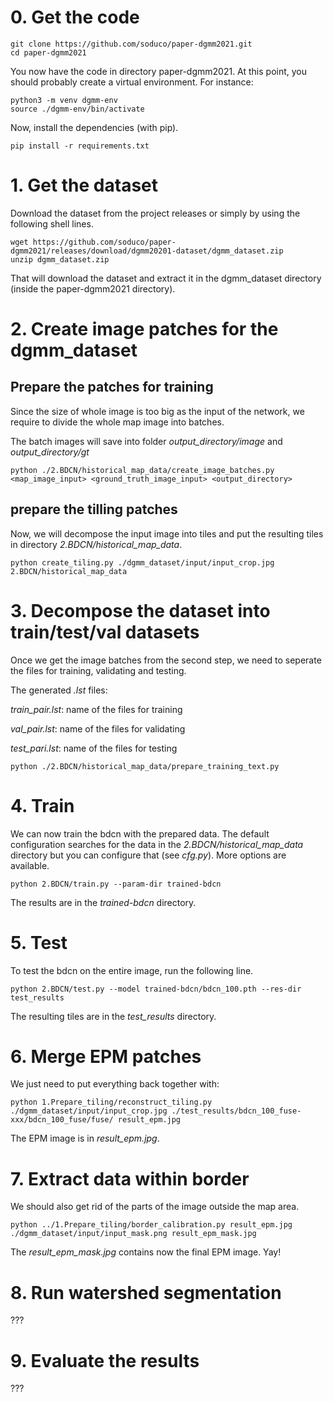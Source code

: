 # 0. Get the code
```shell script
git clone https://github.com/soduco/paper-dgmm2021.git
cd paper-dgmm2021
```
You now have the code in directory paper-dgmm2021.
At this point, you should probably create a virtual environment. For instance:
```shell script
python3 -m venv dgmm-env
source ./dgmm-env/bin/activate
```
Now, install the dependencies (with pip).
```shell script
pip install -r requirements.txt
```

# 1. Get the dataset
Download the dataset from the project releases or simply by using the following shell lines.
```shell script
wget https://github.com/soduco/paper-dgmm2021/releases/download/dgmm20201-dataset/dgmm_dataset.zip
unzip dgmm_dataset.zip
```
That will download the dataset and extract it in the dgmm_dataset directory (inside the paper-dgmm2021 directory).

# 2. Create image patches for the dgmm_dataset
## Prepare the patches for training
Since the size of whole image is too big as the input of the network, we require to divide the whole map image into batches.

The batch images will save into folder *output_directory/image* and *output_directory/gt*

```shell script
python ./2.BDCN/historical_map_data/create_image_batches.py <map_image_input> <ground_truth_image_input> <output_directory>
```

## prepare the tilling patches
Now, we will decompose the input image into tiles and put the resulting tiles in directory *2.BDCN/historical_map_data*.

```shell script
python create_tiling.py ./dgmm_dataset/input/input_crop.jpg 2.BDCN/historical_map_data
```

# 3. Decompose the dataset into train/test/val datasets
Once we get the image batches from the second step, we need to seperate the files for training, validating and testing.

The generated *.lst* files:

*train_pair.lst*: name of the files for training

*val_pair.lst*: name of the files for validating

*test_pari.lst*: name of the files for testing

```shell script
python ./2.BDCN/historical_map_data/prepare_training_text.py
```

# 4. Train

We can now train the bdcn with the prepared data. The default configuration searches for the data in the *2.BDCN/historical_map_data* directory but you can configure that (see *cfg.py*). More options are available.
```shell script
python 2.BDCN/train.py --param-dir trained-bdcn
```
The results are in the *trained-bdcn* directory.

# 5. Test

To test the bdcn on the entire image, run the following line.
```shell script
python 2.BDCN/test.py --model trained-bdcn/bdcn_100.pth --res-dir test_results
```
The resulting tiles are in the *test_results* directory.

# 6. Merge EPM patches

We just need to put everything back together with:
```shell script
python 1.Prepare_tiling/reconstruct_tiling.py ./dgmm_dataset/input/input_crop.jpg ./test_results/bdcn_100_fuse-xxx/bdcn_100_fuse/fuse/ result_epm.jpg
```
The EPM image is in *result_epm.jpg*.

# 7. Extract data within border

We should also get rid of the parts of the image outside the map area.
```shell script
python ../1.Prepare_tiling/border_calibration.py result_epm.jpg ./dgmm_dataset/input/input_mask.png result_epm_mask.jpg
```
The *result_epm_mask.jpg* contains now the final EPM image. Yay!

# 8. Run watershed segmentation
???

# 9. Evaluate the results
???
